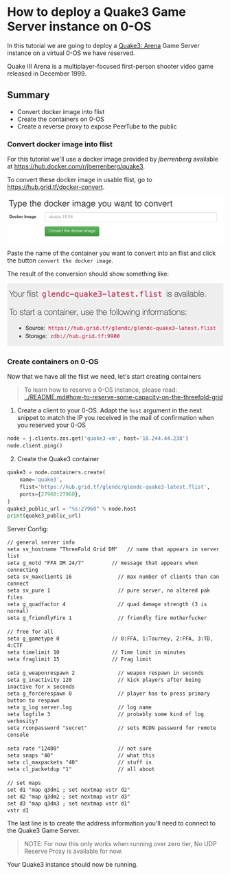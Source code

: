 # How to deploy a Quake3 Game Server instance on 0-OS

In this tutorial we are going to deploy a [Quake3: Arena](https://en.wikipedia.org/wiki/Quake_III_Arena) Game Server instance on a virtual 0-OS we have reserved.

Quake III Arena is a multiplayer-focused first-person shooter video game released in December 1999.

## Summary

- Convert docker image into flist
- Create the containers on 0-OS
- Create a reverse proxy to expose PeerTube to the public

### Convert docker image into flist

For this tutorial we'll use a docker image provided by _jberrenberg_ available at <https://hub.docker.com/r/jberrenberg/quake3>.

To convert these docker image in usable flist, go to https://hub.grid.tf/docker-convert.

![tfhub docker convertion](images/hub-convert.png)

Paste the name of the container you want to convert into an flist and click the button `convert the docker image`.

The result of the conversion should show something like:

![flist converted](images/quake3-flist-created.png)

### Create containers on 0-OS

Now that we have all the flist we need, let's start creating containers

> To learn how to reserve a 0-OS instance, please read:
> [../README.md#how-to-reserve-some-capacity-on-the-threefold-grid](../README.md#how-to-reserve-some-capacity-on-the-threefold-grid)

1. Create a client to your 0-OS. Adapt the `host` argument in the next snippet to match the IP you received in the mail of confirmation when you reserved your 0-OS

```python
node = j.clients.zos.get('quake3-vm', host='10.244.44.238')
node.client.ping()
```

2. Create the Quake3 container

```python
quake3 = node.containers.create(
    name='quake3',
    flist='https://hub.grid.tf/glendc/glendc-quake3-latest.flist',
    ports={27960:27960},
)
quake3_public_url = "%s:27960" % node.host
print(quake3_public_url)
```

Server Config:

```
// general server info
seta sv_hostname "ThreeFold Grid DM"   // name that appears in server list
seta g_motd "FFA DM 24/7"         // message that appears when connecting
seta sv_maxclients 16               // max number of clients than can connect
seta sv_pure 1                      // pure server, no altered pak files
seta g_quadfactor 4                 // quad damage strength (3 is normal)
seta g_friendlyFire 1               // friendly fire motherfucker

// free for all
seta g_gametype 0                 // 0:FFA, 1:Tourney, 2:FFA, 3:TD, 4:CTF
seta timelimit 10                 // Time limit in minutes
seta fraglimit 15                 // Frag limit

seta g_weaponrespawn 2              // weapon respawn in seconds 
seta g_inactivity 120               // kick players after being inactive for x seconds
seta g_forcerespawn 0               // player has to press primary button to respawn
seta g_log server.log               // log name
seta logfile 3                      // probably some kind of log verbosity?   
seta rconpassword "secret"          // sets RCON password for remote console

seta rate "12400"                   // not sure
seta snaps "40"                     // what this
seta cl_maxpackets "40"             // stuff is
seta cl_packetdup "1"               // all about

// set maps
set d1 "map q3dm1 ; set nextmap vstr d2"
set d2 "map q3dm2 ; set nextmap vstr d3"
set d3 "map q3dm3 ; set nextmap vstr d1"
vstr d1
```

The last line is to create the address information you'll need to connect to the Quake3 Game Server.

> NOTE: For now this only works when running over zero tier,
>       No UDP Reserve Proxy is available for now.

Your Quake3 instance should now be running.
